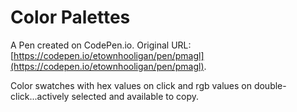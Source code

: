 # Color Palettes

A Pen created on CodePen.io. Original URL: [https://codepen.io/etownhooligan/pen/pmagl](https://codepen.io/etownhooligan/pen/pmagl).

Color swatches with hex values on click and rgb values on double-click...actively selected and available to copy.
